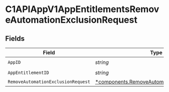 # C1APIAppV1AppEntitlementsRemoveAutomationExclusionRequest


## Fields

| Field                                                                                                       | Type                                                                                                        | Required                                                                                                    | Description                                                                                                 |
| ----------------------------------------------------------------------------------------------------------- | ----------------------------------------------------------------------------------------------------------- | ----------------------------------------------------------------------------------------------------------- | ----------------------------------------------------------------------------------------------------------- |
| `AppID`                                                                                                     | *string*                                                                                                    | :heavy_check_mark:                                                                                          | N/A                                                                                                         |
| `AppEntitlementID`                                                                                          | *string*                                                                                                    | :heavy_check_mark:                                                                                          | N/A                                                                                                         |
| `RemoveAutomationExclusionRequest`                                                                          | [*components.RemoveAutomationExclusionRequest](../../models/components/removeautomationexclusionrequest.md) | :heavy_minus_sign:                                                                                          | N/A                                                                                                         |